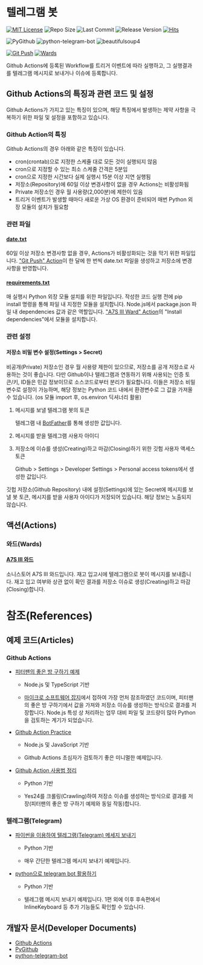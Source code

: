 # 텔레그램 봇

[![MIT License](https://img.shields.io/github/license/mson0129/telegram_bot)](https://www.mit.edu/~amini/LICENSE.md)
![Repo Size](https://img.shields.io/github/repo-size/mson0129/telegram_bot)
![Last Commit](https://img.shields.io/github/last-commit/mson0129/telegram_bot)
![Release Version](https://img.shields.io/github/v/release/mson0129/telegram_bot)
[![Hits](https://hits.seeyoufarm.com/api/count/incr/badge.svg?url=https%3A%2F%2Fgithub.com%2Fmson0129%2Ftelegram_bot&count_bg=%2379C83D&title_bg=%23555555&icon=&icon_color=%23E7E7E7&title=hits&edge_flat=false)](https://hits.seeyoufarm.com)

![PyGithub](https://img.shields.io/badge/PyGithub-v1.51-blue)
![python-telegram-bot](https://img.shields.io/badge/python--telegram--bot-v13.1-blue)
![beautifulsoup4](https://img.shields.io/badge/beautifulsoup4-v4.9.3-blue)

[![Git Push](https://github.com/mson0129/telegram_bot/workflows/Git%20Push/badge.svg?event=schedule "Github Actions")](https://github.com/mson0129/telegram_bot/actions)
[![Wards](https://github.com/mson0129/telegram_bot/workflows/A7S%20III%20Wards/badge.svg?event=schedule "Github Actions")](https://github.com/mson0129/telegram_bot/actions)

Github Actions에 등록된 Workflow를 트리거 이벤트에 따라 실행하고, 그 실행결과를 텔레그램 메시지로 보내거나 이슈에 등록합니다.

## Github Actions의 특징과 관련 코드 및 설정
Github Actions가 가지고 있는 특징이 있으며, 해당 특징에서 발생하는 제약 사항을 극복하기 위한 파일 및 설정을 포함하고 있습니다.

### Github Action의 특징
Github Actions의 경우 아래와 같은 특징이 있습니다.
* cron(crontab)으로 지정한 스케쥴 대로 모든 것이 실행되지 않음
* cron으로 지정할 수 있는 최소 스케줄 간격은 5분임
* cron으로 지정한 시간보다 실제 실행시 15분 이상 지연 실행됨
* 저장소(Repository)에 60일 이상 변경사항이 없을 경우 Actions는 비활성화됨
* Private 저장소인 경우 월 사용량(2,000분)에 제한이 있음
* 트리거 이벤트가 발생할 때마다 새로운 가상 OS 환경이 준비되어 매번 Python 외장 모듈의 설치가 필요함

### 관련 파일
#### [date.txt](https://github.com/mson0129/telegram_bot/blob/main/date.txt)
60일 이상 저장소 변경사항 없을 경우, Actions가 비활성화되는 것을 막기 위한 파일입니다.
["Git Push" Action](https://github.com/mson0129/telegram_bot/blob/main/.github/workflows/gitpush.yml)이 한 달에 한 번씩 date.txt 파일을 생성하고 저장소에 변경사항을 반영합니다.

#### [requirements.txt](https://github.com/mson0129/telegram_bot/blob/main/requirements.txt)
매 실행시 Python 외장 모듈 설치를 위한 파일입니다.
작성한 코드 실행 전에 pip install 명령을 통해 파일 내 지정한 모듈을 설치합니다.
Node.js에서 package.json 파일 내 dependencies 값과 같은 역할입니다.
["A7S III Ward" Action](https://github.com/mson0129/telegram_bot/blob/main/.github/workflows/ward_a7s3.yml)의 "Install dependencies"에서 모듈을 설치합니다.

### 관련 설정
#### 저장소 비밀 변수 설정(Settings > Secret)
비공개(Private) 저장소인 경우 월 사용량 제한이 있으므로, 저장소를 공개 저장소로 사용하는 것이 좋습니다.
다만 Github이나 텔레그램과 연동하기 위해 사용되는 인증 토큰/키, ID들은 민감 정보이므로 소스코드로부터 분리가 필요합니다.
이들은 저장소 비밀 변수로 설정이 가능하며, 해당 정보는 Python 코드 내에서 환경변수로 그 값을 가져올 수 있습니다.
(os 모듈 import 후, os.environ 딕셔너리 활용)

1. 메시지를 보낼 텔레그램 봇의 토큰

    텔레그램 내 [BotFather](t.me/BotFather)를 통해 생성한 값입니다.

2. 메시지를 받을 텔레그램 사용자 아이디
3. 저장소에 이슈를 생성(Creating)하고 마감(Closing)하기 위한 깃험 사용자 액세스 토큰

    Github > Settings > Developer Settings > Personal access tokens에서 생성한 값입니다.

깃헙 저장소(Github Repository) 내에 설정(Settings)에 있는 Secret에 메시지를 보낼 봇 토큰, 메시지를 받을 사용자 아이디가 저장되어 있습니다.
해당 정보는 노출되지 않습니다.

## 액션(Actions)
### 와드(Wards)
#### [A7S III 와드](https://github.com/mson0129/telegram_bot/blob/main/wards/a7s3.py)

소니스토어 A7S III 와드입니다. 재고 입고시에 텔레그램으로 봇이 메시지를 보내줍니다. 재고 입고 여부와 상관 없이 확인 결과를 저장소 이슈로 생성(Creating)하고 마감(Closing)합니다.

# 참조(References)
## 예제 코드(Articles)
### Github Actions
* [피터팬의 좋은 방 구하기 예제](https://github.com/heejongahn/tinkerbell-template)

    * Node.js 및 TypeScript 기반

    * [마이크로 소프트웨어 잡지](https://www.imaso.co.kr/archives/5649)에서 접하여 가장 먼처 잠조하였던 코드이며, 피터팬의 좋은 방 구하기에서 값을 가져와 저장소 이슈를 생성하는 방식으로 결과를 저장합니다. Node.js 특성 상 처리하는 업무 대비 파일 및 코드량이 많아 Python을 검토하는 계기가 되었습니다.

* [Github Action Practice](https://github.com/jonnung/github-action-practice)

    * Node.js 및 JavaScript 기반

    * Github Actions 초심자가 검토하기 좋은 미니멀한 예제입니다.

* [Github Action 사용법 정리](https://zzsza.github.io/development/2020/06/06/github-action/)

    * Python 기반

    * Yes24를 크롤링(Crawling)하여 저장소 이슈를 생성하는 방식으로 결과를 저장(피터팬의 좋은 방 구하기 예제와 동일 작동)합니다.

### 텔레그램(Telegram)

* [파이썬을 이용하여 텔레그램(Telegram) 메세지 보내기](https://pydole.tistory.com/entry/Python-%ED%8C%8C%EC%9D%B4%EC%8D%AC%EC%9D%84-%EC%9D%B4%EC%9A%A9%ED%95%98%EC%97%AC-%ED%85%94%EB%A0%88%EA%B7%B8%EB%9E%A8Telegram-%EB%A9%94%EC%84%B8%EC%A7%80-%EB%B3%B4%EB%82%B4%EA%B8%B0)

    * Python 기반
    
    * 매우 간단한 텔레그렘 메시지 보내기 예제입니다.

* [python으로 telegram bot 활용하기](https://blog.psangwoo.com/coding/2016/12/08/python-telegram-bot-1.html)

    * Python 기반
    
    * 텔레그램 메시지 보내기 예제입니다. 1편 외에 이후 후속편에서 InlineKeyboard 등 추가 기능들도 확인할 수 있습니다.

## 개발자 문서(Developer Documents)
* [Github Actions](https://docs.github.com/en/free-pro-team@latest/actions)
* [PyGithub](https://pygithub.readthedocs.io)
* [python-telegram-bot](https://python-telegram-bot.readthedocs.io)
